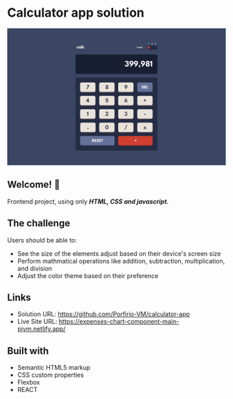 # Calculator app solution
![Calculator app challenge on Frontend Mentor](./src/design/desktop-design-theme-1.jpg)

## Welcome! 👋

Frontend project, using only ***HTML, CSS and javascript.***

## The challenge

Users should be able to:

- See the size of the elements adjust based on their device's screen size
- Perform mathmatical operations like addition, subtraction, multiplication, and division
- Adjust the color theme based on their preference

## Links

- Solution URL: https://github.com/Porfirio-VM/calculator-app
- Live Site URL: https://expenses-chart-component-main-pjvm.netlify.app/

## Built with

- Semantic HTML5 markup
- CSS custom properties
- Flexbox
- REACT
